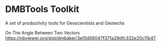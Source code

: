 # DMBTools Toolkit
A set of productivity tools for Geoscientists and Geotechs

On The Angle Between Two Vectors
https://nbviewer.org/gist/dmbaker/3ef0d56047f371a29dfc332e20c11b47
